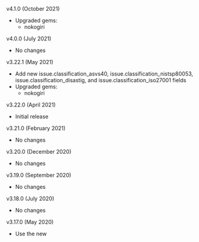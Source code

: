 v4.1.0 (October 2021)
  - Upgraded gems:
    - nokogiri

v4.0.0 (July 2021)
  - No changes

v3.22.1 (May 2021)
  - Add new issue.classification_asvs40, issue.classification_nistsp80053, issue.classification_disastig, and issue.classification_iso27001 fields
  - Upgraded gems:
    - nokogiri

v3.22.0 (April 2021)
  - Initial release

v3.21.0 (February 2021)
  - No changes

v3.20.0 (December 2020)
  - No changes

v3.19.0 (September 2020)
  - No changes

v3.18.0 (July 2020)
  - No changes

v3.17.0 (May 2020)
  - Use the new <title> tag provided by Netsparker

v3.16.0 (February 2020)
  - No changes

v3.15.0 (November 2019)
  - Bugs fixes:
    - Parse links of issue.external_references

v3.14.0 (August 2019)
  - No changes

v3.13.0 (June 2019)
  - Add Known Vulnerabilities and OWASP 2017 Classification as available Issue fields
  - Add :vulnerableparameter, :vulnerableparametertype, and :vulnerableparametervalue Evidence fields

v3.12.0 (March 2019)
  - Change alphabetical lists to bullet lists

v3.11.0 (November 2018)
  - Add CVSS fields for Issues
  - Add impact, actionsToTake, requiredSkillsForExploitation, externalReferences, remedyReferences, and extrainformation fields
  - Update formatting to deal with HTML tags and entities

v3.10.0 (September 2018)
  - Add CSS classification fields to Issues

v3.9.0 (January 2018)
  - No changes

v3.8.0 (September 2017)
  - Initial release
